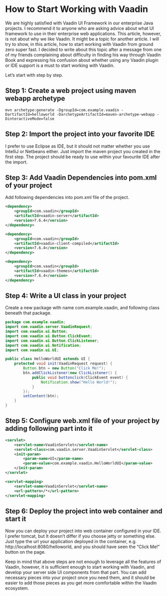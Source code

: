 # How to Start Working with Vaadin

We are highly satisfied with Vaadin UI Framework in our enterprise Java projects. I recommend it to anyone who are asking 
advice about what UI framework to use in their enterprise web applications. This article, however, is not about why we 
like Vaadin. It might be a topic for another article. I will try to show, in this article, how to start working with 
Vaadin from ground zero super fast. I decided to write about this topic after a message from one of my friends complaining 
about difficulty in finding his way through Vaadin Book and expressing his confusion about whether using any Vaadin plugin 
or IDE support is a must to start working with Vaadin.

Let’s start with step by step.

## Step 1: Create a web project using maven webapp archetype

```shell
mvn archetype:generate -DgroupId=com.example.vaadin -DartifactId=helloworld -DarchetypeArtifactId=maven-archetype-webapp -DinteractiveMode=false
```

## Step 2: Import the project into your favorite IDE

I prefer to use Eclipse as IDE, but it should not matter whether you use IntelliJ or Netbeans either. Just import the 
maven project you created in the first step. The project should be ready to use within your favourite IDE after the import.

## Step 3: Add Vaadin Dependencies into pom.xml of your project

Add following dependencies into pom.xml file of the project.

```xml
<dependency>
    <groupId>com.vaadin</groupId>
    <artifactId>vaadin-server</artifactId>
    <version>7.6.4</version>
</dependency>

<dependency>
    <groupId>com.vaadin</groupId>
    <artifactId>vaadin-client-compiled</artifactId>
    <version>7.6.4</version>
</dependency>

<dependency>
    <groupId>com.vaadin</groupId>
    <artifactId>vaadin-themes</artifactId>
    <version>7.6.4</version>
</dependency>
```

## Step 4: Write a UI class in your project

Create a new package with name com.example.vaadin, and following class beneath that package.

```java
package com.example.vaadin;
import com.vaadin.server.VaadinRequest;
import com.vaadin.ui.Button;
import com.vaadin.ui.Button.ClickEvent;
import com.vaadin.ui.Button.ClickListener;
import com.vaadin.ui.Notification;
import com.vaadin.ui.UI;

public class HelloWorldUI extends UI {
	protected void init(VaadinRequest request) {
		Button btn = new Button("Click Me!");
		btn.addClickListener(new ClickListener() {
			public void buttonclick(ClickEvent event) {
				Notification.show("Hello World!");
			}
		});
		setContent(btn);
	}
}
```

## Step 5: Configure web.xml file of your project by adding following part into it

```xml
<servlet>
    <servlet-name>VaadinServlet</servlet-name>
    <servlet-class>com.vaadin.server.VaadinServlet</servlet-class>
    <init-param>
        <param-name>UI</param-name>
        <param-value>com.example.vaadin.HelloWorldUI</param-value>
    </init-param>
</servlet>

<servlet-mapping>
    <servlet-name>VaadinServlet</servlet-name>
    <url-pattern>/*</url-pattern>
</servlet-mapping>
```

## Step 6: Deploy the project into web container and start it
Now you can deploy your project into web container configured in your IDE. I prefer tomcat, but It doesn’t differ if you 
choose jetty or something else. Just type the url your application deployed in the container, e.g. http://localhost:8080/helloworld, 
and you should have seen the “Click Me!” button on the page.

Keep in mind that above steps are not enough to leverage all the features of Vaadin, however, it is sufficient enough to 
start working with Vaadin, and develop your server side UI components from that part. You can add necessary pieces into 
your project once you need them, and it should be easier to add those pieces as you get more comfortable within the Vaadin 
ecosystem.
